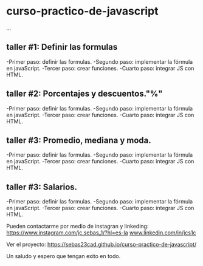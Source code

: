 # curso-practico-de-javascript

...
## taller #1: Definir las formulas

-Primer paso: definir las formulas.
-Segundo paso: implementar la fórmula en javaScript.
-Tercer paso: crear funciones.
-Cuarto paso: integrar JS con HTML.

## taller #2: Porcentajes y descuentos."%"

-Primer paso: definir las formulas.
-Segundo paso: implementar la fórmula en javaScript.
-Tercer paso: crear funciones.
-Cuarto paso: integrar JS con HTML.

## taller #3: Promedio, mediana y moda.

-Primer paso: definir las formulas.
-Segundo paso: implementar la fórmula en javaScript.
-Tercer paso: crear funciones.
-Cuarto paso: integrar JS con HTML.

## taller #3: Salarios.

-Primer paso: definir las formulas.
-Segundo paso: implementar la fórmula en javaScript.
-Tercer paso: crear funciones.
-Cuarto paso: integrar JS con HTML.

Pueden contactarme por medio de instagran y linkeding: 
https://www.instagram.com/jc.sebas_1/?hl=es-la
www.linkedin.com/in/jcs1c

Ver el proyecto: https://sebas23cad.github.io/curso-practico-de-javascript/

Un saludo y espero que tengan exito en todo.
